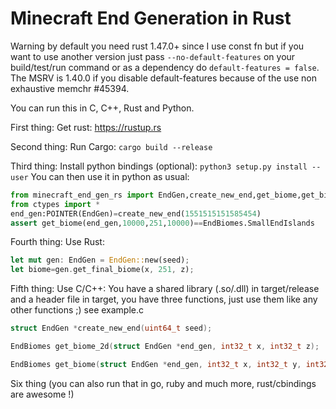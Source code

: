 # Minecraft End Generation in Rust

Warning by default you need rust 1.47.0+ since I use const fn but if you want to use another version just pass 
`--no-default-features` on your build/test/run command or as a dependency do `default-features = false`.
The MSRV is 1.40.0 if you disable default-features because of the use non exhaustive memchr #45394.

You can run this in C, C++, Rust and Python.

First thing: Get rust: https://rustup.rs

Second thing: Run Cargo: `cargo build --release`

Third thing: Install python bindings (optional): `python3 setup.py install --user`
You can then use it in python as usual:
```python
from minecraft_end_gen_rs import EndGen,create_new_end,get_biome,get_biome_2d,EndBiomes
from ctypes import *
end_gen:POINTER(EndGen)=create_new_end(1551515151585454)
assert get_biome(end_gen,10000,251,10000)==EndBiomes.SmallEndIslands
```

Fourth thing: Use Rust:
```rust
let mut gen: EndGen = EndGen::new(seed);
let biome=gen.get_final_biome(x, 251, z);
```

Fifth thing: Use C/C++: You have a shared library (.so/.dll) in target/release and a header file in target, you have three functions, just use them like any other functions ;) see example.c
```c
struct EndGen *create_new_end(uint64_t seed);

EndBiomes get_biome_2d(struct EndGen *end_gen, int32_t x, int32_t z);

EndBiomes get_biome(struct EndGen *end_gen, int32_t x, int32_t y, int32_t z);
```

Six thing (you can also run that in go, ruby and much more, rust/cbindings are awesome !)



